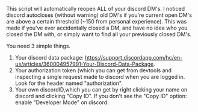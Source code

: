 This script will automatically reopen ALL of your discord DM's. I noticed discord autocloses (without warning) old DM's if you're current open DM's are above a certain threshold (~150 from personal experience). This was made if you've ever accidentally closed a DM, and have no idea who you closed the DM with, or simply want to find all your previously closed DM's.

You need 3 simple things.
1) Your discord data package: https://support.discordapp.com/hc/en-us/articles/360004957991-Your-Discord-Data-Package.
2) Your authorization token (which you can get from devtools and inspecting a single request made to discord when you are logged in. Look for the header named "authorization".
3) Your own discordID,which you can get by right clicking your name on discord and clicking "Copy ID". If you don't see the "Copy ID" option: enable "Developer Mode" on discord.